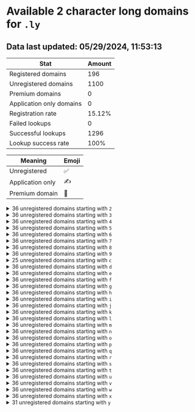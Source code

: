 # Available 2 character long domains for `.ly`

## Data last updated: 05/29/2024, 11:53:13

|Stat|Amount|
|--|--|
|Registered domains|196|
|Unregistered domains|1100|
|Premium domains|0|
|Application only domains|0|
|Registration rate|15.12%|
|Failed lookups|0|
|Successful lookups|1296|
|Lookup success rate|100%|


|Meaning|Emoji|
|--|--|
|Unregistered|:white_check_mark:|
|Application only|:writing_hand:|
|Premium domain|:gem:|

<details>
<summary>36 unregistered domains starting with <bold><code>2</code></bold></summary>

|Type|Domain|
|--|--|
|:white_check_mark:|`20.ly`|
|:white_check_mark:|`21.ly`|
|:white_check_mark:|`22.ly`|
|:white_check_mark:|`23.ly`|
|:white_check_mark:|`24.ly`|
|:white_check_mark:|`25.ly`|
|:white_check_mark:|`26.ly`|
|:white_check_mark:|`27.ly`|
|:white_check_mark:|`28.ly`|
|:white_check_mark:|`29.ly`|
|:white_check_mark:|`2a.ly`|
|:white_check_mark:|`2b.ly`|
|:white_check_mark:|`2c.ly`|
|:white_check_mark:|`2d.ly`|
|:white_check_mark:|`2e.ly`|
|:white_check_mark:|`2f.ly`|
|:white_check_mark:|`2g.ly`|
|:white_check_mark:|`2h.ly`|
|:white_check_mark:|`2i.ly`|
|:white_check_mark:|`2j.ly`|
|:white_check_mark:|`2k.ly`|
|:white_check_mark:|`2l.ly`|
|:white_check_mark:|`2m.ly`|
|:white_check_mark:|`2n.ly`|
|:white_check_mark:|`2o.ly`|
|:white_check_mark:|`2p.ly`|
|:white_check_mark:|`2q.ly`|
|:white_check_mark:|`2r.ly`|
|:white_check_mark:|`2s.ly`|
|:white_check_mark:|`2t.ly`|
|:white_check_mark:|`2u.ly`|
|:white_check_mark:|`2v.ly`|
|:white_check_mark:|`2w.ly`|
|:white_check_mark:|`2x.ly`|
|:white_check_mark:|`2y.ly`|
|:white_check_mark:|`2z.ly`|
</details>
<details>
<summary>36 unregistered domains starting with <bold><code>3</code></bold></summary>

|Type|Domain|
|--|--|
|:white_check_mark:|`30.ly`|
|:white_check_mark:|`31.ly`|
|:white_check_mark:|`32.ly`|
|:white_check_mark:|`33.ly`|
|:white_check_mark:|`34.ly`|
|:white_check_mark:|`35.ly`|
|:white_check_mark:|`36.ly`|
|:white_check_mark:|`37.ly`|
|:white_check_mark:|`38.ly`|
|:white_check_mark:|`39.ly`|
|:white_check_mark:|`3a.ly`|
|:white_check_mark:|`3b.ly`|
|:white_check_mark:|`3c.ly`|
|:white_check_mark:|`3d.ly`|
|:white_check_mark:|`3e.ly`|
|:white_check_mark:|`3f.ly`|
|:white_check_mark:|`3g.ly`|
|:white_check_mark:|`3h.ly`|
|:white_check_mark:|`3i.ly`|
|:white_check_mark:|`3j.ly`|
|:white_check_mark:|`3k.ly`|
|:white_check_mark:|`3l.ly`|
|:white_check_mark:|`3m.ly`|
|:white_check_mark:|`3n.ly`|
|:white_check_mark:|`3o.ly`|
|:white_check_mark:|`3p.ly`|
|:white_check_mark:|`3q.ly`|
|:white_check_mark:|`3r.ly`|
|:white_check_mark:|`3s.ly`|
|:white_check_mark:|`3t.ly`|
|:white_check_mark:|`3u.ly`|
|:white_check_mark:|`3v.ly`|
|:white_check_mark:|`3w.ly`|
|:white_check_mark:|`3x.ly`|
|:white_check_mark:|`3y.ly`|
|:white_check_mark:|`3z.ly`|
</details>
<details>
<summary>36 unregistered domains starting with <bold><code>4</code></bold></summary>

|Type|Domain|
|--|--|
|:white_check_mark:|`40.ly`|
|:white_check_mark:|`41.ly`|
|:white_check_mark:|`42.ly`|
|:white_check_mark:|`43.ly`|
|:white_check_mark:|`44.ly`|
|:white_check_mark:|`45.ly`|
|:white_check_mark:|`46.ly`|
|:white_check_mark:|`47.ly`|
|:white_check_mark:|`48.ly`|
|:white_check_mark:|`49.ly`|
|:white_check_mark:|`4a.ly`|
|:white_check_mark:|`4b.ly`|
|:white_check_mark:|`4c.ly`|
|:white_check_mark:|`4d.ly`|
|:white_check_mark:|`4e.ly`|
|:white_check_mark:|`4f.ly`|
|:white_check_mark:|`4g.ly`|
|:white_check_mark:|`4h.ly`|
|:white_check_mark:|`4i.ly`|
|:white_check_mark:|`4j.ly`|
|:white_check_mark:|`4k.ly`|
|:white_check_mark:|`4l.ly`|
|:white_check_mark:|`4m.ly`|
|:white_check_mark:|`4n.ly`|
|:white_check_mark:|`4o.ly`|
|:white_check_mark:|`4p.ly`|
|:white_check_mark:|`4q.ly`|
|:white_check_mark:|`4r.ly`|
|:white_check_mark:|`4s.ly`|
|:white_check_mark:|`4t.ly`|
|:white_check_mark:|`4u.ly`|
|:white_check_mark:|`4v.ly`|
|:white_check_mark:|`4w.ly`|
|:white_check_mark:|`4x.ly`|
|:white_check_mark:|`4y.ly`|
|:white_check_mark:|`4z.ly`|
</details>
<details>
<summary>36 unregistered domains starting with <bold><code>5</code></bold></summary>

|Type|Domain|
|--|--|
|:white_check_mark:|`50.ly`|
|:white_check_mark:|`51.ly`|
|:white_check_mark:|`52.ly`|
|:white_check_mark:|`53.ly`|
|:white_check_mark:|`54.ly`|
|:white_check_mark:|`55.ly`|
|:white_check_mark:|`56.ly`|
|:white_check_mark:|`57.ly`|
|:white_check_mark:|`58.ly`|
|:white_check_mark:|`59.ly`|
|:white_check_mark:|`5a.ly`|
|:white_check_mark:|`5b.ly`|
|:white_check_mark:|`5c.ly`|
|:white_check_mark:|`5d.ly`|
|:white_check_mark:|`5e.ly`|
|:white_check_mark:|`5f.ly`|
|:white_check_mark:|`5g.ly`|
|:white_check_mark:|`5h.ly`|
|:white_check_mark:|`5i.ly`|
|:white_check_mark:|`5j.ly`|
|:white_check_mark:|`5k.ly`|
|:white_check_mark:|`5l.ly`|
|:white_check_mark:|`5m.ly`|
|:white_check_mark:|`5n.ly`|
|:white_check_mark:|`5o.ly`|
|:white_check_mark:|`5p.ly`|
|:white_check_mark:|`5q.ly`|
|:white_check_mark:|`5r.ly`|
|:white_check_mark:|`5s.ly`|
|:white_check_mark:|`5t.ly`|
|:white_check_mark:|`5u.ly`|
|:white_check_mark:|`5v.ly`|
|:white_check_mark:|`5w.ly`|
|:white_check_mark:|`5x.ly`|
|:white_check_mark:|`5y.ly`|
|:white_check_mark:|`5z.ly`|
</details>
<details>
<summary>36 unregistered domains starting with <bold><code>6</code></bold></summary>

|Type|Domain|
|--|--|
|:white_check_mark:|`60.ly`|
|:white_check_mark:|`61.ly`|
|:white_check_mark:|`62.ly`|
|:white_check_mark:|`63.ly`|
|:white_check_mark:|`64.ly`|
|:white_check_mark:|`65.ly`|
|:white_check_mark:|`66.ly`|
|:white_check_mark:|`67.ly`|
|:white_check_mark:|`68.ly`|
|:white_check_mark:|`69.ly`|
|:white_check_mark:|`6a.ly`|
|:white_check_mark:|`6b.ly`|
|:white_check_mark:|`6c.ly`|
|:white_check_mark:|`6d.ly`|
|:white_check_mark:|`6e.ly`|
|:white_check_mark:|`6f.ly`|
|:white_check_mark:|`6g.ly`|
|:white_check_mark:|`6h.ly`|
|:white_check_mark:|`6i.ly`|
|:white_check_mark:|`6j.ly`|
|:white_check_mark:|`6k.ly`|
|:white_check_mark:|`6l.ly`|
|:white_check_mark:|`6m.ly`|
|:white_check_mark:|`6n.ly`|
|:white_check_mark:|`6o.ly`|
|:white_check_mark:|`6p.ly`|
|:white_check_mark:|`6q.ly`|
|:white_check_mark:|`6r.ly`|
|:white_check_mark:|`6s.ly`|
|:white_check_mark:|`6t.ly`|
|:white_check_mark:|`6u.ly`|
|:white_check_mark:|`6v.ly`|
|:white_check_mark:|`6w.ly`|
|:white_check_mark:|`6x.ly`|
|:white_check_mark:|`6y.ly`|
|:white_check_mark:|`6z.ly`|
</details>
<details>
<summary>36 unregistered domains starting with <bold><code>7</code></bold></summary>

|Type|Domain|
|--|--|
|:white_check_mark:|`70.ly`|
|:white_check_mark:|`71.ly`|
|:white_check_mark:|`72.ly`|
|:white_check_mark:|`73.ly`|
|:white_check_mark:|`74.ly`|
|:white_check_mark:|`75.ly`|
|:white_check_mark:|`76.ly`|
|:white_check_mark:|`77.ly`|
|:white_check_mark:|`78.ly`|
|:white_check_mark:|`79.ly`|
|:white_check_mark:|`7a.ly`|
|:white_check_mark:|`7b.ly`|
|:white_check_mark:|`7c.ly`|
|:white_check_mark:|`7d.ly`|
|:white_check_mark:|`7e.ly`|
|:white_check_mark:|`7f.ly`|
|:white_check_mark:|`7g.ly`|
|:white_check_mark:|`7h.ly`|
|:white_check_mark:|`7i.ly`|
|:white_check_mark:|`7j.ly`|
|:white_check_mark:|`7k.ly`|
|:white_check_mark:|`7l.ly`|
|:white_check_mark:|`7m.ly`|
|:white_check_mark:|`7n.ly`|
|:white_check_mark:|`7o.ly`|
|:white_check_mark:|`7p.ly`|
|:white_check_mark:|`7q.ly`|
|:white_check_mark:|`7r.ly`|
|:white_check_mark:|`7s.ly`|
|:white_check_mark:|`7t.ly`|
|:white_check_mark:|`7u.ly`|
|:white_check_mark:|`7v.ly`|
|:white_check_mark:|`7w.ly`|
|:white_check_mark:|`7x.ly`|
|:white_check_mark:|`7y.ly`|
|:white_check_mark:|`7z.ly`|
</details>
<details>
<summary>36 unregistered domains starting with <bold><code>8</code></bold></summary>

|Type|Domain|
|--|--|
|:white_check_mark:|`80.ly`|
|:white_check_mark:|`81.ly`|
|:white_check_mark:|`82.ly`|
|:white_check_mark:|`83.ly`|
|:white_check_mark:|`84.ly`|
|:white_check_mark:|`85.ly`|
|:white_check_mark:|`86.ly`|
|:white_check_mark:|`87.ly`|
|:white_check_mark:|`88.ly`|
|:white_check_mark:|`89.ly`|
|:white_check_mark:|`8a.ly`|
|:white_check_mark:|`8b.ly`|
|:white_check_mark:|`8c.ly`|
|:white_check_mark:|`8d.ly`|
|:white_check_mark:|`8e.ly`|
|:white_check_mark:|`8f.ly`|
|:white_check_mark:|`8g.ly`|
|:white_check_mark:|`8h.ly`|
|:white_check_mark:|`8i.ly`|
|:white_check_mark:|`8j.ly`|
|:white_check_mark:|`8k.ly`|
|:white_check_mark:|`8l.ly`|
|:white_check_mark:|`8m.ly`|
|:white_check_mark:|`8n.ly`|
|:white_check_mark:|`8o.ly`|
|:white_check_mark:|`8p.ly`|
|:white_check_mark:|`8q.ly`|
|:white_check_mark:|`8r.ly`|
|:white_check_mark:|`8s.ly`|
|:white_check_mark:|`8t.ly`|
|:white_check_mark:|`8u.ly`|
|:white_check_mark:|`8v.ly`|
|:white_check_mark:|`8w.ly`|
|:white_check_mark:|`8x.ly`|
|:white_check_mark:|`8y.ly`|
|:white_check_mark:|`8z.ly`|
</details>
<details>
<summary>36 unregistered domains starting with <bold><code>9</code></bold></summary>

|Type|Domain|
|--|--|
|:white_check_mark:|`90.ly`|
|:white_check_mark:|`91.ly`|
|:white_check_mark:|`92.ly`|
|:white_check_mark:|`93.ly`|
|:white_check_mark:|`94.ly`|
|:white_check_mark:|`95.ly`|
|:white_check_mark:|`96.ly`|
|:white_check_mark:|`97.ly`|
|:white_check_mark:|`98.ly`|
|:white_check_mark:|`99.ly`|
|:white_check_mark:|`9a.ly`|
|:white_check_mark:|`9b.ly`|
|:white_check_mark:|`9c.ly`|
|:white_check_mark:|`9d.ly`|
|:white_check_mark:|`9e.ly`|
|:white_check_mark:|`9f.ly`|
|:white_check_mark:|`9g.ly`|
|:white_check_mark:|`9h.ly`|
|:white_check_mark:|`9i.ly`|
|:white_check_mark:|`9j.ly`|
|:white_check_mark:|`9k.ly`|
|:white_check_mark:|`9l.ly`|
|:white_check_mark:|`9m.ly`|
|:white_check_mark:|`9n.ly`|
|:white_check_mark:|`9o.ly`|
|:white_check_mark:|`9p.ly`|
|:white_check_mark:|`9q.ly`|
|:white_check_mark:|`9r.ly`|
|:white_check_mark:|`9s.ly`|
|:white_check_mark:|`9t.ly`|
|:white_check_mark:|`9u.ly`|
|:white_check_mark:|`9v.ly`|
|:white_check_mark:|`9w.ly`|
|:white_check_mark:|`9x.ly`|
|:white_check_mark:|`9y.ly`|
|:white_check_mark:|`9z.ly`|
</details>
<details>
<summary>25 unregistered domains starting with <bold><code>c</code></bold></summary>

|Type|Domain|
|--|--|
|:white_check_mark:|`c0.ly`|
|:white_check_mark:|`c1.ly`|
|:white_check_mark:|`c2.ly`|
|:white_check_mark:|`c3.ly`|
|:white_check_mark:|`c4.ly`|
|:white_check_mark:|`c5.ly`|
|:white_check_mark:|`c6.ly`|
|:white_check_mark:|`c7.ly`|
|:white_check_mark:|`c8.ly`|
|:white_check_mark:|`c9.ly`|
|:white_check_mark:|`cl.ly`|
|:white_check_mark:|`cm.ly`|
|:white_check_mark:|`cn.ly`|
|:white_check_mark:|`co.ly`|
|:white_check_mark:|`cp.ly`|
|:white_check_mark:|`cq.ly`|
|:white_check_mark:|`cr.ly`|
|:white_check_mark:|`cs.ly`|
|:white_check_mark:|`ct.ly`|
|:white_check_mark:|`cu.ly`|
|:white_check_mark:|`cv.ly`|
|:white_check_mark:|`cw.ly`|
|:white_check_mark:|`cx.ly`|
|:white_check_mark:|`cy.ly`|
|:white_check_mark:|`cz.ly`|
</details>
<details>
<summary>36 unregistered domains starting with <bold><code>d</code></bold></summary>

|Type|Domain|
|--|--|
|:white_check_mark:|`d0.ly`|
|:white_check_mark:|`d1.ly`|
|:white_check_mark:|`d2.ly`|
|:white_check_mark:|`d3.ly`|
|:white_check_mark:|`d4.ly`|
|:white_check_mark:|`d5.ly`|
|:white_check_mark:|`d6.ly`|
|:white_check_mark:|`d7.ly`|
|:white_check_mark:|`d8.ly`|
|:white_check_mark:|`d9.ly`|
|:white_check_mark:|`da.ly`|
|:white_check_mark:|`db.ly`|
|:white_check_mark:|`dc.ly`|
|:white_check_mark:|`dd.ly`|
|:white_check_mark:|`de.ly`|
|:white_check_mark:|`df.ly`|
|:white_check_mark:|`dg.ly`|
|:white_check_mark:|`dh.ly`|
|:white_check_mark:|`di.ly`|
|:white_check_mark:|`dj.ly`|
|:white_check_mark:|`dk.ly`|
|:white_check_mark:|`dl.ly`|
|:white_check_mark:|`dm.ly`|
|:white_check_mark:|`dn.ly`|
|:white_check_mark:|`do.ly`|
|:white_check_mark:|`dp.ly`|
|:white_check_mark:|`dq.ly`|
|:white_check_mark:|`dr.ly`|
|:white_check_mark:|`ds.ly`|
|:white_check_mark:|`dt.ly`|
|:white_check_mark:|`du.ly`|
|:white_check_mark:|`dv.ly`|
|:white_check_mark:|`dw.ly`|
|:white_check_mark:|`dx.ly`|
|:white_check_mark:|`dy.ly`|
|:white_check_mark:|`dz.ly`|
</details>
<details>
<summary>36 unregistered domains starting with <bold><code>e</code></bold></summary>

|Type|Domain|
|--|--|
|:white_check_mark:|`e0.ly`|
|:white_check_mark:|`e1.ly`|
|:white_check_mark:|`e2.ly`|
|:white_check_mark:|`e3.ly`|
|:white_check_mark:|`e4.ly`|
|:white_check_mark:|`e5.ly`|
|:white_check_mark:|`e6.ly`|
|:white_check_mark:|`e7.ly`|
|:white_check_mark:|`e8.ly`|
|:white_check_mark:|`e9.ly`|
|:white_check_mark:|`ea.ly`|
|:white_check_mark:|`eb.ly`|
|:white_check_mark:|`ec.ly`|
|:white_check_mark:|`ed.ly`|
|:white_check_mark:|`ee.ly`|
|:white_check_mark:|`ef.ly`|
|:white_check_mark:|`eg.ly`|
|:white_check_mark:|`eh.ly`|
|:white_check_mark:|`ei.ly`|
|:white_check_mark:|`ej.ly`|
|:white_check_mark:|`ek.ly`|
|:white_check_mark:|`el.ly`|
|:white_check_mark:|`em.ly`|
|:white_check_mark:|`en.ly`|
|:white_check_mark:|`eo.ly`|
|:white_check_mark:|`ep.ly`|
|:white_check_mark:|`eq.ly`|
|:white_check_mark:|`er.ly`|
|:white_check_mark:|`es.ly`|
|:white_check_mark:|`et.ly`|
|:white_check_mark:|`eu.ly`|
|:white_check_mark:|`ev.ly`|
|:white_check_mark:|`ew.ly`|
|:white_check_mark:|`ex.ly`|
|:white_check_mark:|`ey.ly`|
|:white_check_mark:|`ez.ly`|
</details>
<details>
<summary>36 unregistered domains starting with <bold><code>f</code></bold></summary>

|Type|Domain|
|--|--|
|:white_check_mark:|`f0.ly`|
|:white_check_mark:|`f1.ly`|
|:white_check_mark:|`f2.ly`|
|:white_check_mark:|`f3.ly`|
|:white_check_mark:|`f4.ly`|
|:white_check_mark:|`f5.ly`|
|:white_check_mark:|`f6.ly`|
|:white_check_mark:|`f7.ly`|
|:white_check_mark:|`f8.ly`|
|:white_check_mark:|`f9.ly`|
|:white_check_mark:|`fa.ly`|
|:white_check_mark:|`fb.ly`|
|:white_check_mark:|`fc.ly`|
|:white_check_mark:|`fd.ly`|
|:white_check_mark:|`fe.ly`|
|:white_check_mark:|`ff.ly`|
|:white_check_mark:|`fg.ly`|
|:white_check_mark:|`fh.ly`|
|:white_check_mark:|`fi.ly`|
|:white_check_mark:|`fj.ly`|
|:white_check_mark:|`fk.ly`|
|:white_check_mark:|`fl.ly`|
|:white_check_mark:|`fm.ly`|
|:white_check_mark:|`fn.ly`|
|:white_check_mark:|`fo.ly`|
|:white_check_mark:|`fp.ly`|
|:white_check_mark:|`fq.ly`|
|:white_check_mark:|`fr.ly`|
|:white_check_mark:|`fs.ly`|
|:white_check_mark:|`ft.ly`|
|:white_check_mark:|`fu.ly`|
|:white_check_mark:|`fv.ly`|
|:white_check_mark:|`fw.ly`|
|:white_check_mark:|`fx.ly`|
|:white_check_mark:|`fy.ly`|
|:white_check_mark:|`fz.ly`|
</details>
<details>
<summary>36 unregistered domains starting with <bold><code>g</code></bold></summary>

|Type|Domain|
|--|--|
|:white_check_mark:|`g0.ly`|
|:white_check_mark:|`g1.ly`|
|:white_check_mark:|`g2.ly`|
|:white_check_mark:|`g3.ly`|
|:white_check_mark:|`g4.ly`|
|:white_check_mark:|`g5.ly`|
|:white_check_mark:|`g6.ly`|
|:white_check_mark:|`g7.ly`|
|:white_check_mark:|`g8.ly`|
|:white_check_mark:|`g9.ly`|
|:white_check_mark:|`ga.ly`|
|:white_check_mark:|`gb.ly`|
|:white_check_mark:|`gc.ly`|
|:white_check_mark:|`gd.ly`|
|:white_check_mark:|`ge.ly`|
|:white_check_mark:|`gf.ly`|
|:white_check_mark:|`gg.ly`|
|:white_check_mark:|`gh.ly`|
|:white_check_mark:|`gi.ly`|
|:white_check_mark:|`gj.ly`|
|:white_check_mark:|`gk.ly`|
|:white_check_mark:|`gl.ly`|
|:white_check_mark:|`gm.ly`|
|:white_check_mark:|`gn.ly`|
|:white_check_mark:|`go.ly`|
|:white_check_mark:|`gp.ly`|
|:white_check_mark:|`gq.ly`|
|:white_check_mark:|`gr.ly`|
|:white_check_mark:|`gs.ly`|
|:white_check_mark:|`gt.ly`|
|:white_check_mark:|`gu.ly`|
|:white_check_mark:|`gv.ly`|
|:white_check_mark:|`gw.ly`|
|:white_check_mark:|`gx.ly`|
|:white_check_mark:|`gy.ly`|
|:white_check_mark:|`gz.ly`|
</details>
<details>
<summary>36 unregistered domains starting with <bold><code>h</code></bold></summary>

|Type|Domain|
|--|--|
|:white_check_mark:|`h0.ly`|
|:white_check_mark:|`h1.ly`|
|:white_check_mark:|`h2.ly`|
|:white_check_mark:|`h3.ly`|
|:white_check_mark:|`h4.ly`|
|:white_check_mark:|`h5.ly`|
|:white_check_mark:|`h6.ly`|
|:white_check_mark:|`h7.ly`|
|:white_check_mark:|`h8.ly`|
|:white_check_mark:|`h9.ly`|
|:white_check_mark:|`ha.ly`|
|:white_check_mark:|`hb.ly`|
|:white_check_mark:|`hc.ly`|
|:white_check_mark:|`hd.ly`|
|:white_check_mark:|`he.ly`|
|:white_check_mark:|`hf.ly`|
|:white_check_mark:|`hg.ly`|
|:white_check_mark:|`hh.ly`|
|:white_check_mark:|`hi.ly`|
|:white_check_mark:|`hj.ly`|
|:white_check_mark:|`hk.ly`|
|:white_check_mark:|`hl.ly`|
|:white_check_mark:|`hm.ly`|
|:white_check_mark:|`hn.ly`|
|:white_check_mark:|`ho.ly`|
|:white_check_mark:|`hp.ly`|
|:white_check_mark:|`hq.ly`|
|:white_check_mark:|`hr.ly`|
|:white_check_mark:|`hs.ly`|
|:white_check_mark:|`ht.ly`|
|:white_check_mark:|`hu.ly`|
|:white_check_mark:|`hv.ly`|
|:white_check_mark:|`hw.ly`|
|:white_check_mark:|`hx.ly`|
|:white_check_mark:|`hy.ly`|
|:white_check_mark:|`hz.ly`|
</details>
<details>
<summary>36 unregistered domains starting with <bold><code>i</code></bold></summary>

|Type|Domain|
|--|--|
|:white_check_mark:|`i0.ly`|
|:white_check_mark:|`i1.ly`|
|:white_check_mark:|`i2.ly`|
|:white_check_mark:|`i3.ly`|
|:white_check_mark:|`i4.ly`|
|:white_check_mark:|`i5.ly`|
|:white_check_mark:|`i6.ly`|
|:white_check_mark:|`i7.ly`|
|:white_check_mark:|`i8.ly`|
|:white_check_mark:|`i9.ly`|
|:white_check_mark:|`ia.ly`|
|:white_check_mark:|`ib.ly`|
|:white_check_mark:|`ic.ly`|
|:white_check_mark:|`id.ly`|
|:white_check_mark:|`ie.ly`|
|:white_check_mark:|`if.ly`|
|:white_check_mark:|`ig.ly`|
|:white_check_mark:|`ih.ly`|
|:white_check_mark:|`ii.ly`|
|:white_check_mark:|`ij.ly`|
|:white_check_mark:|`ik.ly`|
|:white_check_mark:|`il.ly`|
|:white_check_mark:|`im.ly`|
|:white_check_mark:|`in.ly`|
|:white_check_mark:|`io.ly`|
|:white_check_mark:|`ip.ly`|
|:white_check_mark:|`iq.ly`|
|:white_check_mark:|`ir.ly`|
|:white_check_mark:|`is.ly`|
|:white_check_mark:|`it.ly`|
|:white_check_mark:|`iu.ly`|
|:white_check_mark:|`iv.ly`|
|:white_check_mark:|`iw.ly`|
|:white_check_mark:|`ix.ly`|
|:white_check_mark:|`iy.ly`|
|:white_check_mark:|`iz.ly`|
</details>
<details>
<summary>36 unregistered domains starting with <bold><code>j</code></bold></summary>

|Type|Domain|
|--|--|
|:white_check_mark:|`j0.ly`|
|:white_check_mark:|`j1.ly`|
|:white_check_mark:|`j2.ly`|
|:white_check_mark:|`j3.ly`|
|:white_check_mark:|`j4.ly`|
|:white_check_mark:|`j5.ly`|
|:white_check_mark:|`j6.ly`|
|:white_check_mark:|`j7.ly`|
|:white_check_mark:|`j8.ly`|
|:white_check_mark:|`j9.ly`|
|:white_check_mark:|`ja.ly`|
|:white_check_mark:|`jb.ly`|
|:white_check_mark:|`jc.ly`|
|:white_check_mark:|`jd.ly`|
|:white_check_mark:|`je.ly`|
|:white_check_mark:|`jf.ly`|
|:white_check_mark:|`jg.ly`|
|:white_check_mark:|`jh.ly`|
|:white_check_mark:|`ji.ly`|
|:white_check_mark:|`jj.ly`|
|:white_check_mark:|`jk.ly`|
|:white_check_mark:|`jl.ly`|
|:white_check_mark:|`jm.ly`|
|:white_check_mark:|`jn.ly`|
|:white_check_mark:|`jo.ly`|
|:white_check_mark:|`jp.ly`|
|:white_check_mark:|`jq.ly`|
|:white_check_mark:|`jr.ly`|
|:white_check_mark:|`js.ly`|
|:white_check_mark:|`jt.ly`|
|:white_check_mark:|`ju.ly`|
|:white_check_mark:|`jv.ly`|
|:white_check_mark:|`jw.ly`|
|:white_check_mark:|`jx.ly`|
|:white_check_mark:|`jy.ly`|
|:white_check_mark:|`jz.ly`|
</details>
<details>
<summary>36 unregistered domains starting with <bold><code>k</code></bold></summary>

|Type|Domain|
|--|--|
|:white_check_mark:|`k0.ly`|
|:white_check_mark:|`k1.ly`|
|:white_check_mark:|`k2.ly`|
|:white_check_mark:|`k3.ly`|
|:white_check_mark:|`k4.ly`|
|:white_check_mark:|`k5.ly`|
|:white_check_mark:|`k6.ly`|
|:white_check_mark:|`k7.ly`|
|:white_check_mark:|`k8.ly`|
|:white_check_mark:|`k9.ly`|
|:white_check_mark:|`ka.ly`|
|:white_check_mark:|`kb.ly`|
|:white_check_mark:|`kc.ly`|
|:white_check_mark:|`kd.ly`|
|:white_check_mark:|`ke.ly`|
|:white_check_mark:|`kf.ly`|
|:white_check_mark:|`kg.ly`|
|:white_check_mark:|`kh.ly`|
|:white_check_mark:|`ki.ly`|
|:white_check_mark:|`kj.ly`|
|:white_check_mark:|`kk.ly`|
|:white_check_mark:|`kl.ly`|
|:white_check_mark:|`km.ly`|
|:white_check_mark:|`kn.ly`|
|:white_check_mark:|`ko.ly`|
|:white_check_mark:|`kp.ly`|
|:white_check_mark:|`kq.ly`|
|:white_check_mark:|`kr.ly`|
|:white_check_mark:|`ks.ly`|
|:white_check_mark:|`kt.ly`|
|:white_check_mark:|`ku.ly`|
|:white_check_mark:|`kv.ly`|
|:white_check_mark:|`kw.ly`|
|:white_check_mark:|`kx.ly`|
|:white_check_mark:|`ky.ly`|
|:white_check_mark:|`kz.ly`|
</details>
<details>
<summary>36 unregistered domains starting with <bold><code>l</code></bold></summary>

|Type|Domain|
|--|--|
|:white_check_mark:|`l0.ly`|
|:white_check_mark:|`l1.ly`|
|:white_check_mark:|`l2.ly`|
|:white_check_mark:|`l3.ly`|
|:white_check_mark:|`l4.ly`|
|:white_check_mark:|`l5.ly`|
|:white_check_mark:|`l6.ly`|
|:white_check_mark:|`l7.ly`|
|:white_check_mark:|`l8.ly`|
|:white_check_mark:|`l9.ly`|
|:white_check_mark:|`la.ly`|
|:white_check_mark:|`lb.ly`|
|:white_check_mark:|`lc.ly`|
|:white_check_mark:|`ld.ly`|
|:white_check_mark:|`le.ly`|
|:white_check_mark:|`lf.ly`|
|:white_check_mark:|`lg.ly`|
|:white_check_mark:|`lh.ly`|
|:white_check_mark:|`li.ly`|
|:white_check_mark:|`lj.ly`|
|:white_check_mark:|`lk.ly`|
|:white_check_mark:|`ll.ly`|
|:white_check_mark:|`lm.ly`|
|:white_check_mark:|`ln.ly`|
|:white_check_mark:|`lo.ly`|
|:white_check_mark:|`lp.ly`|
|:white_check_mark:|`lq.ly`|
|:white_check_mark:|`lr.ly`|
|:white_check_mark:|`ls.ly`|
|:white_check_mark:|`lt.ly`|
|:white_check_mark:|`lu.ly`|
|:white_check_mark:|`lv.ly`|
|:white_check_mark:|`lw.ly`|
|:white_check_mark:|`lx.ly`|
|:white_check_mark:|`ly.ly`|
|:white_check_mark:|`lz.ly`|
</details>
<details>
<summary>36 unregistered domains starting with <bold><code>m</code></bold></summary>

|Type|Domain|
|--|--|
|:white_check_mark:|`m0.ly`|
|:white_check_mark:|`m1.ly`|
|:white_check_mark:|`m2.ly`|
|:white_check_mark:|`m3.ly`|
|:white_check_mark:|`m4.ly`|
|:white_check_mark:|`m5.ly`|
|:white_check_mark:|`m6.ly`|
|:white_check_mark:|`m7.ly`|
|:white_check_mark:|`m8.ly`|
|:white_check_mark:|`m9.ly`|
|:white_check_mark:|`ma.ly`|
|:white_check_mark:|`mb.ly`|
|:white_check_mark:|`mc.ly`|
|:white_check_mark:|`md.ly`|
|:white_check_mark:|`me.ly`|
|:white_check_mark:|`mf.ly`|
|:white_check_mark:|`mg.ly`|
|:white_check_mark:|`mh.ly`|
|:white_check_mark:|`mi.ly`|
|:white_check_mark:|`mj.ly`|
|:white_check_mark:|`mk.ly`|
|:white_check_mark:|`ml.ly`|
|:white_check_mark:|`mm.ly`|
|:white_check_mark:|`mn.ly`|
|:white_check_mark:|`mo.ly`|
|:white_check_mark:|`mp.ly`|
|:white_check_mark:|`mq.ly`|
|:white_check_mark:|`mr.ly`|
|:white_check_mark:|`ms.ly`|
|:white_check_mark:|`mt.ly`|
|:white_check_mark:|`mu.ly`|
|:white_check_mark:|`mv.ly`|
|:white_check_mark:|`mw.ly`|
|:white_check_mark:|`mx.ly`|
|:white_check_mark:|`my.ly`|
|:white_check_mark:|`mz.ly`|
</details>
<details>
<summary>36 unregistered domains starting with <bold><code>n</code></bold></summary>

|Type|Domain|
|--|--|
|:white_check_mark:|`n0.ly`|
|:white_check_mark:|`n1.ly`|
|:white_check_mark:|`n2.ly`|
|:white_check_mark:|`n3.ly`|
|:white_check_mark:|`n4.ly`|
|:white_check_mark:|`n5.ly`|
|:white_check_mark:|`n6.ly`|
|:white_check_mark:|`n7.ly`|
|:white_check_mark:|`n8.ly`|
|:white_check_mark:|`n9.ly`|
|:white_check_mark:|`na.ly`|
|:white_check_mark:|`nb.ly`|
|:white_check_mark:|`nc.ly`|
|:white_check_mark:|`nd.ly`|
|:white_check_mark:|`ne.ly`|
|:white_check_mark:|`nf.ly`|
|:white_check_mark:|`ng.ly`|
|:white_check_mark:|`nh.ly`|
|:white_check_mark:|`ni.ly`|
|:white_check_mark:|`nj.ly`|
|:white_check_mark:|`nk.ly`|
|:white_check_mark:|`nl.ly`|
|:white_check_mark:|`nm.ly`|
|:white_check_mark:|`nn.ly`|
|:white_check_mark:|`no.ly`|
|:white_check_mark:|`np.ly`|
|:white_check_mark:|`nq.ly`|
|:white_check_mark:|`nr.ly`|
|:white_check_mark:|`ns.ly`|
|:white_check_mark:|`nt.ly`|
|:white_check_mark:|`nu.ly`|
|:white_check_mark:|`nv.ly`|
|:white_check_mark:|`nw.ly`|
|:white_check_mark:|`nx.ly`|
|:white_check_mark:|`ny.ly`|
|:white_check_mark:|`nz.ly`|
</details>
<details>
<summary>36 unregistered domains starting with <bold><code>o</code></bold></summary>

|Type|Domain|
|--|--|
|:white_check_mark:|`o0.ly`|
|:white_check_mark:|`o1.ly`|
|:white_check_mark:|`o2.ly`|
|:white_check_mark:|`o3.ly`|
|:white_check_mark:|`o4.ly`|
|:white_check_mark:|`o5.ly`|
|:white_check_mark:|`o6.ly`|
|:white_check_mark:|`o7.ly`|
|:white_check_mark:|`o8.ly`|
|:white_check_mark:|`o9.ly`|
|:white_check_mark:|`oa.ly`|
|:white_check_mark:|`ob.ly`|
|:white_check_mark:|`oc.ly`|
|:white_check_mark:|`od.ly`|
|:white_check_mark:|`oe.ly`|
|:white_check_mark:|`of.ly`|
|:white_check_mark:|`og.ly`|
|:white_check_mark:|`oh.ly`|
|:white_check_mark:|`oi.ly`|
|:white_check_mark:|`oj.ly`|
|:white_check_mark:|`ok.ly`|
|:white_check_mark:|`ol.ly`|
|:white_check_mark:|`om.ly`|
|:white_check_mark:|`on.ly`|
|:white_check_mark:|`oo.ly`|
|:white_check_mark:|`op.ly`|
|:white_check_mark:|`oq.ly`|
|:white_check_mark:|`or.ly`|
|:white_check_mark:|`os.ly`|
|:white_check_mark:|`ot.ly`|
|:white_check_mark:|`ou.ly`|
|:white_check_mark:|`ov.ly`|
|:white_check_mark:|`ow.ly`|
|:white_check_mark:|`ox.ly`|
|:white_check_mark:|`oy.ly`|
|:white_check_mark:|`oz.ly`|
</details>
<details>
<summary>36 unregistered domains starting with <bold><code>p</code></bold></summary>

|Type|Domain|
|--|--|
|:white_check_mark:|`p0.ly`|
|:white_check_mark:|`p1.ly`|
|:white_check_mark:|`p2.ly`|
|:white_check_mark:|`p3.ly`|
|:white_check_mark:|`p4.ly`|
|:white_check_mark:|`p5.ly`|
|:white_check_mark:|`p6.ly`|
|:white_check_mark:|`p7.ly`|
|:white_check_mark:|`p8.ly`|
|:white_check_mark:|`p9.ly`|
|:white_check_mark:|`pa.ly`|
|:white_check_mark:|`pb.ly`|
|:white_check_mark:|`pc.ly`|
|:white_check_mark:|`pd.ly`|
|:white_check_mark:|`pe.ly`|
|:white_check_mark:|`pf.ly`|
|:white_check_mark:|`pg.ly`|
|:white_check_mark:|`ph.ly`|
|:white_check_mark:|`pi.ly`|
|:white_check_mark:|`pj.ly`|
|:white_check_mark:|`pk.ly`|
|:white_check_mark:|`pl.ly`|
|:white_check_mark:|`pm.ly`|
|:white_check_mark:|`pn.ly`|
|:white_check_mark:|`po.ly`|
|:white_check_mark:|`pp.ly`|
|:white_check_mark:|`pq.ly`|
|:white_check_mark:|`pr.ly`|
|:white_check_mark:|`ps.ly`|
|:white_check_mark:|`pt.ly`|
|:white_check_mark:|`pu.ly`|
|:white_check_mark:|`pv.ly`|
|:white_check_mark:|`pw.ly`|
|:white_check_mark:|`px.ly`|
|:white_check_mark:|`py.ly`|
|:white_check_mark:|`pz.ly`|
</details>
<details>
<summary>36 unregistered domains starting with <bold><code>q</code></bold></summary>

|Type|Domain|
|--|--|
|:white_check_mark:|`q0.ly`|
|:white_check_mark:|`q1.ly`|
|:white_check_mark:|`q2.ly`|
|:white_check_mark:|`q3.ly`|
|:white_check_mark:|`q4.ly`|
|:white_check_mark:|`q5.ly`|
|:white_check_mark:|`q6.ly`|
|:white_check_mark:|`q7.ly`|
|:white_check_mark:|`q8.ly`|
|:white_check_mark:|`q9.ly`|
|:white_check_mark:|`qa.ly`|
|:white_check_mark:|`qb.ly`|
|:white_check_mark:|`qc.ly`|
|:white_check_mark:|`qd.ly`|
|:white_check_mark:|`qe.ly`|
|:white_check_mark:|`qf.ly`|
|:white_check_mark:|`qg.ly`|
|:white_check_mark:|`qh.ly`|
|:white_check_mark:|`qi.ly`|
|:white_check_mark:|`qj.ly`|
|:white_check_mark:|`qk.ly`|
|:white_check_mark:|`ql.ly`|
|:white_check_mark:|`qm.ly`|
|:white_check_mark:|`qn.ly`|
|:white_check_mark:|`qo.ly`|
|:white_check_mark:|`qp.ly`|
|:white_check_mark:|`qq.ly`|
|:white_check_mark:|`qr.ly`|
|:white_check_mark:|`qs.ly`|
|:white_check_mark:|`qt.ly`|
|:white_check_mark:|`qu.ly`|
|:white_check_mark:|`qv.ly`|
|:white_check_mark:|`qw.ly`|
|:white_check_mark:|`qx.ly`|
|:white_check_mark:|`qy.ly`|
|:white_check_mark:|`qz.ly`|
</details>
<details>
<summary>36 unregistered domains starting with <bold><code>r</code></bold></summary>

|Type|Domain|
|--|--|
|:white_check_mark:|`r0.ly`|
|:white_check_mark:|`r1.ly`|
|:white_check_mark:|`r2.ly`|
|:white_check_mark:|`r3.ly`|
|:white_check_mark:|`r4.ly`|
|:white_check_mark:|`r5.ly`|
|:white_check_mark:|`r6.ly`|
|:white_check_mark:|`r7.ly`|
|:white_check_mark:|`r8.ly`|
|:white_check_mark:|`r9.ly`|
|:white_check_mark:|`ra.ly`|
|:white_check_mark:|`rb.ly`|
|:white_check_mark:|`rc.ly`|
|:white_check_mark:|`rd.ly`|
|:white_check_mark:|`re.ly`|
|:white_check_mark:|`rf.ly`|
|:white_check_mark:|`rg.ly`|
|:white_check_mark:|`rh.ly`|
|:white_check_mark:|`ri.ly`|
|:white_check_mark:|`rj.ly`|
|:white_check_mark:|`rk.ly`|
|:white_check_mark:|`rl.ly`|
|:white_check_mark:|`rm.ly`|
|:white_check_mark:|`rn.ly`|
|:white_check_mark:|`ro.ly`|
|:white_check_mark:|`rp.ly`|
|:white_check_mark:|`rq.ly`|
|:white_check_mark:|`rr.ly`|
|:white_check_mark:|`rs.ly`|
|:white_check_mark:|`rt.ly`|
|:white_check_mark:|`ru.ly`|
|:white_check_mark:|`rv.ly`|
|:white_check_mark:|`rw.ly`|
|:white_check_mark:|`rx.ly`|
|:white_check_mark:|`ry.ly`|
|:white_check_mark:|`rz.ly`|
</details>
<details>
<summary>36 unregistered domains starting with <bold><code>s</code></bold></summary>

|Type|Domain|
|--|--|
|:white_check_mark:|`s0.ly`|
|:white_check_mark:|`s1.ly`|
|:white_check_mark:|`s2.ly`|
|:white_check_mark:|`s3.ly`|
|:white_check_mark:|`s4.ly`|
|:white_check_mark:|`s5.ly`|
|:white_check_mark:|`s6.ly`|
|:white_check_mark:|`s7.ly`|
|:white_check_mark:|`s8.ly`|
|:white_check_mark:|`s9.ly`|
|:white_check_mark:|`sa.ly`|
|:white_check_mark:|`sb.ly`|
|:white_check_mark:|`sc.ly`|
|:white_check_mark:|`sd.ly`|
|:white_check_mark:|`se.ly`|
|:white_check_mark:|`sf.ly`|
|:white_check_mark:|`sg.ly`|
|:white_check_mark:|`sh.ly`|
|:white_check_mark:|`si.ly`|
|:white_check_mark:|`sj.ly`|
|:white_check_mark:|`sk.ly`|
|:white_check_mark:|`sl.ly`|
|:white_check_mark:|`sm.ly`|
|:white_check_mark:|`sn.ly`|
|:white_check_mark:|`so.ly`|
|:white_check_mark:|`sp.ly`|
|:white_check_mark:|`sq.ly`|
|:white_check_mark:|`sr.ly`|
|:white_check_mark:|`ss.ly`|
|:white_check_mark:|`st.ly`|
|:white_check_mark:|`su.ly`|
|:white_check_mark:|`sv.ly`|
|:white_check_mark:|`sw.ly`|
|:white_check_mark:|`sx.ly`|
|:white_check_mark:|`sy.ly`|
|:white_check_mark:|`sz.ly`|
</details>
<details>
<summary>36 unregistered domains starting with <bold><code>t</code></bold></summary>

|Type|Domain|
|--|--|
|:white_check_mark:|`t0.ly`|
|:white_check_mark:|`t1.ly`|
|:white_check_mark:|`t2.ly`|
|:white_check_mark:|`t3.ly`|
|:white_check_mark:|`t4.ly`|
|:white_check_mark:|`t5.ly`|
|:white_check_mark:|`t6.ly`|
|:white_check_mark:|`t7.ly`|
|:white_check_mark:|`t8.ly`|
|:white_check_mark:|`t9.ly`|
|:white_check_mark:|`ta.ly`|
|:white_check_mark:|`tb.ly`|
|:white_check_mark:|`tc.ly`|
|:white_check_mark:|`td.ly`|
|:white_check_mark:|`te.ly`|
|:white_check_mark:|`tf.ly`|
|:white_check_mark:|`tg.ly`|
|:white_check_mark:|`th.ly`|
|:white_check_mark:|`ti.ly`|
|:white_check_mark:|`tj.ly`|
|:white_check_mark:|`tk.ly`|
|:white_check_mark:|`tl.ly`|
|:white_check_mark:|`tm.ly`|
|:white_check_mark:|`tn.ly`|
|:white_check_mark:|`to.ly`|
|:white_check_mark:|`tp.ly`|
|:white_check_mark:|`tq.ly`|
|:white_check_mark:|`tr.ly`|
|:white_check_mark:|`ts.ly`|
|:white_check_mark:|`tt.ly`|
|:white_check_mark:|`tu.ly`|
|:white_check_mark:|`tv.ly`|
|:white_check_mark:|`tw.ly`|
|:white_check_mark:|`tx.ly`|
|:white_check_mark:|`ty.ly`|
|:white_check_mark:|`tz.ly`|
</details>
<details>
<summary>36 unregistered domains starting with <bold><code>u</code></bold></summary>

|Type|Domain|
|--|--|
|:white_check_mark:|`u0.ly`|
|:white_check_mark:|`u1.ly`|
|:white_check_mark:|`u2.ly`|
|:white_check_mark:|`u3.ly`|
|:white_check_mark:|`u4.ly`|
|:white_check_mark:|`u5.ly`|
|:white_check_mark:|`u6.ly`|
|:white_check_mark:|`u7.ly`|
|:white_check_mark:|`u8.ly`|
|:white_check_mark:|`u9.ly`|
|:white_check_mark:|`ua.ly`|
|:white_check_mark:|`ub.ly`|
|:white_check_mark:|`uc.ly`|
|:white_check_mark:|`ud.ly`|
|:white_check_mark:|`ue.ly`|
|:white_check_mark:|`uf.ly`|
|:white_check_mark:|`ug.ly`|
|:white_check_mark:|`uh.ly`|
|:white_check_mark:|`ui.ly`|
|:white_check_mark:|`uj.ly`|
|:white_check_mark:|`uk.ly`|
|:white_check_mark:|`ul.ly`|
|:white_check_mark:|`um.ly`|
|:white_check_mark:|`un.ly`|
|:white_check_mark:|`uo.ly`|
|:white_check_mark:|`up.ly`|
|:white_check_mark:|`uq.ly`|
|:white_check_mark:|`ur.ly`|
|:white_check_mark:|`us.ly`|
|:white_check_mark:|`ut.ly`|
|:white_check_mark:|`uu.ly`|
|:white_check_mark:|`uv.ly`|
|:white_check_mark:|`uw.ly`|
|:white_check_mark:|`ux.ly`|
|:white_check_mark:|`uy.ly`|
|:white_check_mark:|`uz.ly`|
</details>
<details>
<summary>36 unregistered domains starting with <bold><code>v</code></bold></summary>

|Type|Domain|
|--|--|
|:white_check_mark:|`v0.ly`|
|:white_check_mark:|`v1.ly`|
|:white_check_mark:|`v2.ly`|
|:white_check_mark:|`v3.ly`|
|:white_check_mark:|`v4.ly`|
|:white_check_mark:|`v5.ly`|
|:white_check_mark:|`v6.ly`|
|:white_check_mark:|`v7.ly`|
|:white_check_mark:|`v8.ly`|
|:white_check_mark:|`v9.ly`|
|:white_check_mark:|`va.ly`|
|:white_check_mark:|`vb.ly`|
|:white_check_mark:|`vc.ly`|
|:white_check_mark:|`vd.ly`|
|:white_check_mark:|`ve.ly`|
|:white_check_mark:|`vf.ly`|
|:white_check_mark:|`vg.ly`|
|:white_check_mark:|`vh.ly`|
|:white_check_mark:|`vi.ly`|
|:white_check_mark:|`vj.ly`|
|:white_check_mark:|`vk.ly`|
|:white_check_mark:|`vl.ly`|
|:white_check_mark:|`vm.ly`|
|:white_check_mark:|`vn.ly`|
|:white_check_mark:|`vo.ly`|
|:white_check_mark:|`vp.ly`|
|:white_check_mark:|`vq.ly`|
|:white_check_mark:|`vr.ly`|
|:white_check_mark:|`vs.ly`|
|:white_check_mark:|`vt.ly`|
|:white_check_mark:|`vu.ly`|
|:white_check_mark:|`vv.ly`|
|:white_check_mark:|`vw.ly`|
|:white_check_mark:|`vx.ly`|
|:white_check_mark:|`vy.ly`|
|:white_check_mark:|`vz.ly`|
</details>
<details>
<summary>36 unregistered domains starting with <bold><code>w</code></bold></summary>

|Type|Domain|
|--|--|
|:white_check_mark:|`w0.ly`|
|:white_check_mark:|`w1.ly`|
|:white_check_mark:|`w2.ly`|
|:white_check_mark:|`w3.ly`|
|:white_check_mark:|`w4.ly`|
|:white_check_mark:|`w5.ly`|
|:white_check_mark:|`w6.ly`|
|:white_check_mark:|`w7.ly`|
|:white_check_mark:|`w8.ly`|
|:white_check_mark:|`w9.ly`|
|:white_check_mark:|`wa.ly`|
|:white_check_mark:|`wb.ly`|
|:white_check_mark:|`wc.ly`|
|:white_check_mark:|`wd.ly`|
|:white_check_mark:|`we.ly`|
|:white_check_mark:|`wf.ly`|
|:white_check_mark:|`wg.ly`|
|:white_check_mark:|`wh.ly`|
|:white_check_mark:|`wi.ly`|
|:white_check_mark:|`wj.ly`|
|:white_check_mark:|`wk.ly`|
|:white_check_mark:|`wl.ly`|
|:white_check_mark:|`wm.ly`|
|:white_check_mark:|`wn.ly`|
|:white_check_mark:|`wo.ly`|
|:white_check_mark:|`wp.ly`|
|:white_check_mark:|`wq.ly`|
|:white_check_mark:|`wr.ly`|
|:white_check_mark:|`ws.ly`|
|:white_check_mark:|`wt.ly`|
|:white_check_mark:|`wu.ly`|
|:white_check_mark:|`wv.ly`|
|:white_check_mark:|`ww.ly`|
|:white_check_mark:|`wx.ly`|
|:white_check_mark:|`wy.ly`|
|:white_check_mark:|`wz.ly`|
</details>
<details>
<summary>36 unregistered domains starting with <bold><code>x</code></bold></summary>

|Type|Domain|
|--|--|
|:white_check_mark:|`x0.ly`|
|:white_check_mark:|`x1.ly`|
|:white_check_mark:|`x2.ly`|
|:white_check_mark:|`x3.ly`|
|:white_check_mark:|`x4.ly`|
|:white_check_mark:|`x5.ly`|
|:white_check_mark:|`x6.ly`|
|:white_check_mark:|`x7.ly`|
|:white_check_mark:|`x8.ly`|
|:white_check_mark:|`x9.ly`|
|:white_check_mark:|`xa.ly`|
|:white_check_mark:|`xb.ly`|
|:white_check_mark:|`xc.ly`|
|:white_check_mark:|`xd.ly`|
|:white_check_mark:|`xe.ly`|
|:white_check_mark:|`xf.ly`|
|:white_check_mark:|`xg.ly`|
|:white_check_mark:|`xh.ly`|
|:white_check_mark:|`xi.ly`|
|:white_check_mark:|`xj.ly`|
|:white_check_mark:|`xk.ly`|
|:white_check_mark:|`xl.ly`|
|:white_check_mark:|`xm.ly`|
|:white_check_mark:|`xn.ly`|
|:white_check_mark:|`xo.ly`|
|:white_check_mark:|`xp.ly`|
|:white_check_mark:|`xq.ly`|
|:white_check_mark:|`xr.ly`|
|:white_check_mark:|`xs.ly`|
|:white_check_mark:|`xt.ly`|
|:white_check_mark:|`xu.ly`|
|:white_check_mark:|`xv.ly`|
|:white_check_mark:|`xw.ly`|
|:white_check_mark:|`xx.ly`|
|:white_check_mark:|`xy.ly`|
|:white_check_mark:|`xz.ly`|
</details>
<details>
<summary>31 unregistered domains starting with <bold><code>y</code></bold></summary>

|Type|Domain|
|--|--|
|:white_check_mark:|`y0.ly`|
|:white_check_mark:|`y1.ly`|
|:white_check_mark:|`y2.ly`|
|:white_check_mark:|`y3.ly`|
|:white_check_mark:|`y4.ly`|
|:white_check_mark:|`ya.ly`|
|:white_check_mark:|`yb.ly`|
|:white_check_mark:|`yc.ly`|
|:white_check_mark:|`yd.ly`|
|:white_check_mark:|`ye.ly`|
|:white_check_mark:|`yf.ly`|
|:white_check_mark:|`yg.ly`|
|:white_check_mark:|`yh.ly`|
|:white_check_mark:|`yi.ly`|
|:white_check_mark:|`yj.ly`|
|:white_check_mark:|`yk.ly`|
|:white_check_mark:|`yl.ly`|
|:white_check_mark:|`ym.ly`|
|:white_check_mark:|`yn.ly`|
|:white_check_mark:|`yo.ly`|
|:white_check_mark:|`yp.ly`|
|:white_check_mark:|`yq.ly`|
|:white_check_mark:|`yr.ly`|
|:white_check_mark:|`ys.ly`|
|:white_check_mark:|`yt.ly`|
|:white_check_mark:|`yu.ly`|
|:white_check_mark:|`yv.ly`|
|:white_check_mark:|`yw.ly`|
|:white_check_mark:|`yx.ly`|
|:white_check_mark:|`yy.ly`|
|:white_check_mark:|`yz.ly`|
</details>